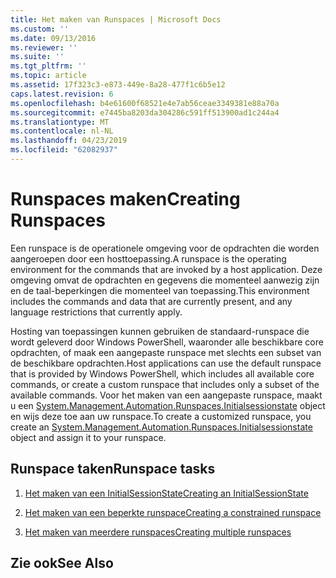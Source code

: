 ```yaml
---
title: Het maken van Runspaces | Microsoft Docs
ms.custom: ''
ms.date: 09/13/2016
ms.reviewer: ''
ms.suite: ''
ms.tgt_pltfrm: ''
ms.topic: article
ms.assetid: 17f323c3-e873-449e-8a28-477f1c6b5e12
caps.latest.revision: 6
ms.openlocfilehash: b4e61600f68521e4e7ab56ceae3349381e88a70a
ms.sourcegitcommit: e7445ba8203da304286c591ff513900ad1c244a4
ms.translationtype: MT
ms.contentlocale: nl-NL
ms.lasthandoff: 04/23/2019
ms.locfileid: "62082937"
---
```

# <a name="creating-runspaces"></a><span data-ttu-id="cd160-102">Runspaces maken</span><span class="sxs-lookup"><span data-stu-id="cd160-102">Creating Runspaces</span></span>

<span data-ttu-id="cd160-103">Een runspace is de operationele omgeving voor de opdrachten die worden aangeroepen door een hosttoepassing.</span><span class="sxs-lookup"><span data-stu-id="cd160-103">A runspace is the operating environment for the commands that are invoked by a host application.</span></span> <span data-ttu-id="cd160-104">Deze omgeving omvat de opdrachten en gegevens die momenteel aanwezig zijn en de taal-beperkingen die momenteel van toepassing.</span><span class="sxs-lookup"><span data-stu-id="cd160-104">This environment includes the commands and data that are currently present, and any language restrictions that currently apply.</span></span>

 <span data-ttu-id="cd160-105">Hosting van toepassingen kunnen gebruiken de standaard-runspace die wordt geleverd door Windows PowerShell, waaronder alle beschikbare core opdrachten, of maak een aangepaste runspace met slechts een subset van de beschikbare opdrachten.</span><span class="sxs-lookup"><span data-stu-id="cd160-105">Host applications can use the default runspace that is provided by Windows PowerShell, which includes all available core commands, or create a custom runspace that includes only a subset of the available commands.</span></span> <span data-ttu-id="cd160-106">Voor het maken van een aangepaste runspace, maakt u een [System.Management.Automation.Runspaces.Initialsessionstate](/dotnet/api/System.Management.Automation.Runspaces.InitialSessionState) object en wijs deze toe aan uw runspace.</span><span class="sxs-lookup"><span data-stu-id="cd160-106">To create a customized runspace, you create an [System.Management.Automation.Runspaces.Initialsessionstate](/dotnet/api/System.Management.Automation.Runspaces.InitialSessionState) object and assign it to your runspace.</span></span>

## <a name="runspace-tasks"></a><span data-ttu-id="cd160-107">Runspace taken</span><span class="sxs-lookup"><span data-stu-id="cd160-107">Runspace tasks</span></span>

1. [<span data-ttu-id="cd160-108">Het maken van een InitialSessionState</span><span class="sxs-lookup"><span data-stu-id="cd160-108">Creating an InitialSessionState</span></span>](./creating-an-initialsessionstate.md)

2. [<span data-ttu-id="cd160-109">Het maken van een beperkte runspace</span><span class="sxs-lookup"><span data-stu-id="cd160-109">Creating a constrained runspace</span></span>](./creating-a-constrained-runspace.md)

3. [<span data-ttu-id="cd160-110">Het maken van meerdere runspaces</span><span class="sxs-lookup"><span data-stu-id="cd160-110">Creating multiple runspaces</span></span>](./creating-multiple-runspaces.md)

## <a name="see-also"></a><span data-ttu-id="cd160-111">Zie ook</span><span class="sxs-lookup"><span data-stu-id="cd160-111">See Also</span></span>
